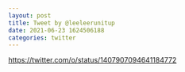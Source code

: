 ```yaml
--- 
layout: post 
title: Tweet by @leeleerunitup 
date: 2021-06-23 1624506188 
categories: twitter 
--- 
```

https://twitter.com/o/status/1407907094641184772